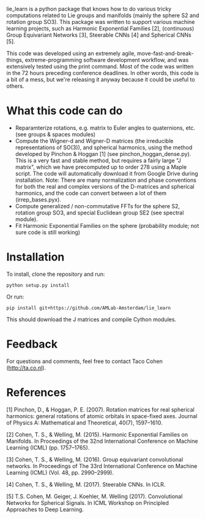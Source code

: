 lie_learn is a python package that knows how to do various tricky computations related to Lie groups and manifolds (mainly the sphere S2 and rotation group SO3). This package was written to support various machine learning projects, such as Harmonic Exponential Families [2], (continuous) Group Equivariant Networks [3], Steerable CNNs [4] and Spherical CNNs [5].

This code was developed using an extremely agile, move-fast-and-break-things, extreme-programming software development workflow, and was extensively tested using the print command. Most of the code was written in the 72 hours preceding conference deadlines. In other words, this code is a bit of a mess, but we're releasing it anyway because it could be useful to others.

# What this code can do
- Reparamterize rotations, e.g. matrix to Euler angles to quaternions, etc. (see groups & spaces modules)
- Compute the Wigner-d and Wigner-D matrices (the irreducible representations of SO(3)), and spherical harmonics, using the method developed by Pinchon & Hoggan [1] (see pinchon_hoggan_dense.py). This is a very fast and stable method, but requires a fairly large "J matrix", which we have precomputed up to order 278 using a Maple script. The code will automatically download it from Google Drive during installation.
Note: There are many normalization and phase conventions for both the real and complex versions of the D-matrices and spherical harmonics, and the code can convert between a lot of them (irrep_bases.pyx).
- Compute generalized / non-commutative FFTs for the sphere S2, rotation group SO3, and special Euclidean group SE2 (see spectral module).
- Fit Harmonic Exponential Families on the sphere (probability module; not sure code is still working)

# Installation
To install, clone the repository and run:

```
python setup.py install
```

Or run:
```
pip install git+https://github.com/AMLab-Amsterdam/lie_learn
```

This should download the J matrices and compile Cython modules. 

# Feedback
For questions and comments, feel free to contact Taco Cohen (http://ta.co.nl).


# References
[1] Pinchon, D., & Hoggan, P. E. (2007). Rotation matrices for real spherical harmonics: general rotations of atomic orbitals in space-fixed axes. Journal of Physics A: Mathematical and Theoretical, 40(7), 1597–1610.

[2] Cohen, T. S., & Welling, M. (2015). Harmonic Exponential Families on Manifolds. In Proceedings of the 32nd International Conference on Machine Learning (ICML) (pp. 1757–1765).

[3] Cohen, T. S., & Welling, M. (2016). Group equivariant convolutional networks. In Proceedings of The 33rd International Conference on Machine Learning (ICML) (Vol. 48, pp. 2990–2999).

[4] Cohen, T. S., & Welling, M. (2017). Steerable CNNs. In ICLR.

[5] T.S. Cohen, M. Geiger, J. Koehler, M. Welling (2017). Convolutional Networks for Spherical Signals. In ICML Workshop on Principled Approaches to Deep Learning.
